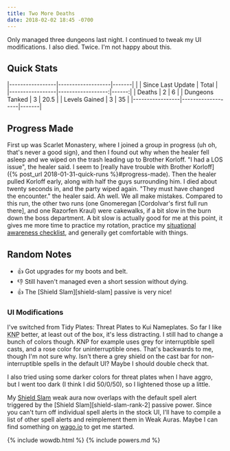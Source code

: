 ```yaml
---
title: Two More Deaths
date: 2018-02-02 18:45 -0700
---
```

Only managed three dungeons last night. I continued to tweak my UI modifications. I also died. Twice. I'm not happy about this.

## Quick Stats

|-----------------|-------------------|-------|
|                 | Since Last Update | Total |
|-----------------|------------------:|------:|
| Deaths          | 2                 | 6     |
| Dungeons Tanked | 3                 | 20.5  |
| Levels Gained   | 3                 | 35    |
|-----------------|-------------------|-------|

## Progress Made

First up was Scarlet Monastery, where I joined a group in progress (uh oh, that's never a good sign), and then I found out why when the healer fell asleep and we wiped on the trash leading up to Brother Korloff. "I had a LOS issue", the healer said. I seem to [really have trouble with Brother Korloff]({% post_url 2018-01-31-quick-runs %}#progress-made). Then the healer pulled Korloff early, along with half the guys surrounding him. I died about twenty seconds in, and the party wiped again. "They must have changed the encounter." the healer said. Ah well. We all make mistakes. Compared to this run, the other two runs (one Gnomeregan [Cordolvar's first full run there], and one Razorfen Kraul) were cakewalks, if a bit slow in the burn down the boss department. A bit slow is actually good for me at this point, it gives me more time to practice my rotation, practice my [situational awareness checklist](/situation-awareness-checklist), and generally get comfortable with things.

## Random Notes

* &#x1f44d; Got upgrades for my boots and belt.
* &#x1f44e; Still haven't managed even a short session without dying.
* &#x1f44d; The [Shield Slam][shield-slam] passive is very nice!

### UI Modifications

I've switched from Tidy Plates: Threat Plates to Kui Nameplates. So far I like <abbr title="Kui Nameplates">KNP</abbr> better, at least out of the box, it's less distracting. I still had to change a bunch of colors though. KNP for example uses grey for interruptible spell casts, and a rose color for uninterruptible ones. That's backwards to me, though I'm not sure why. Isn't there a grey shield on the cast bar for non-interruptible spells in the default UI? Maybe I should double check that.

I also tried using some darker colors for threat plates when I have aggro, but I went too dark (I think I did 50/0/50), so I lightened those up a little.

My [Shield Slam](http://www.wowdb.com/spells/23922-shield-slam) weak aura now overlaps with the default spell alert triggered by the [Shield Slam][shield-slam-rank-2] passive power. Since you can't turn off individual spell alerts in the stock UI, I'll have to compile a list of other spell alerts and reimplement them in Weak Auras. Maybe I can find something on [wago.io](https://wago.io) to get me started.

{% include wowdb.html %}
{% include powers.md %}
